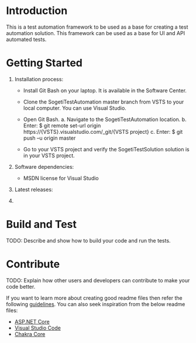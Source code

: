 # Introduction
This is a test automation framework to be used as a base for creating a test automation solution.  This framework can be used as a base for UI and API automated tests.

# Getting Started
1.	Installation process:
    - Install Git Bash on your laptop.  It is available in the Software Center.
    - Clone the SogetiTestAutomation master branch from VSTS to your local computer.  You can use Visual Studio.
    - Open Git Bash.
        a.  Navigate to the SogetiTestAutomation location.
        b.	Enter: $ git remote set-url origin https://{VSTS}.visualstudio.com/_git/{VSTS project}
        c.	Enter: $ git push –u origin master
                    

    - Go to your VSTS project and verify the SogetiTestSolution solution is in your VSTS project.
 
2.	Software dependencies:
    - MSDN license for Visual Studio
3.	Latest releases:
4.	

# Build and Test
TODO: Describe and show how to build your code and run the tests. 

# Contribute
TODO: Explain how other users and developers can contribute to make your code better. 

If you want to learn more about creating good readme files then refer the following [guidelines](https://www.visualstudio.com/en-us/docs/git/create-a-readme). You can also seek inspiration from the below readme files:
- [ASP.NET Core](https://github.com/aspnet/Home)
- [Visual Studio Code](https://github.com/Microsoft/vscode)
- [Chakra Core](https://github.com/Microsoft/ChakraCore)
